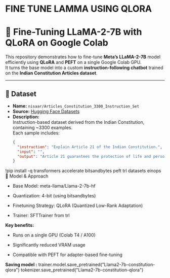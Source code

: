 # FINE TUNE LAMMA USING QLORA
# 🦙 Fine-Tuning LLaMA-2-7B with QLoRA on Google Colab

This repository demonstrates how to fine-tune **Meta’s LLaMA-2-7B** model efficiently using **QLoRA** and **PEFT** on a single Google Colab GPU.  
It turns the base model into a custom **instruction-following chatbot** trained on the **Indian Constitution Articles dataset**.

---

## 📘 Dataset

- **Name:** `nisaar/Articles_Constitution_3300_Instruction_Set`
- **Source:** [Hugging Face Datasets](https://huggingface.co/datasets/nisaar/Articles_Constitution_3300_Instruction_Set)
- **Description:**  
  Instruction-based dataset derived from the Indian Constitution, containing ~3300 examples.  
  Each sample includes:
  ```json
  {
    "instruction": "Explain Article 21 of the Indian Constitution.",
    "input": "",
    "output": "Article 21 guarantees the protection of life and personal liberty..."
  }

!pip install -q transformers accelerate bitsandbytes peft trl datasets einops
🧠 Model & Approach



* Base Model: meta-llama/Llama-2-7b-hf

* Quantization: 4-bit (using bitsandbytes)

* Finetuning Strategy: QLoRA (Quantized Low-Rank Adaptation)

* Trainer: SFTTrainer from trl

**Key benefits:**

* Runs on a single GPU (Colab T4 / A100)

* Significantly reduced VRAM usage

* Compatible with PEFT for adapter-based fine-tuning

**Saving model :**
trainer.model.save_pretrained("Llama2-7b-constitution-qlora")
tokenizer.save_pretrained("Llama2-7b-constitution-qlora")

